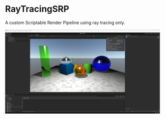 # RayTracingSRP
A custom Scriptable Render Pipeline using ray tracing only.

<img src="Images/Editor.png" width="1280">